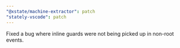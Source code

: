 ```yaml
---
"@xstate/machine-extractor": patch
"stately-vscode": patch
---
```


Fixed a bug where inline guards were not being picked up in non-root events.
